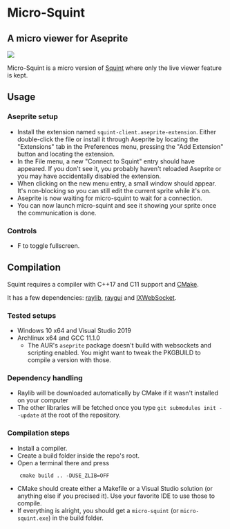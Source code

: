 # Micro-Squint
## A micro viewer for Aseprite

![](.meta/screenshot.png)

Micro-Squint is a micro version of [Squint][squint] where only the live viewer feature is kept.

## Usage

### Aseprite setup
- Install the extension named `squint-client.aseprite-extension`. Either double-click the file or install it through Aseprite by locating the "Extensions" tab in the Preferences menu, pressing the "Add Extension" button and locating the extension.
- In the File menu, a new "Connect to Squint" entry should have appeared. If you don't see it, you probably haven't reloaded Aseprite or you may have accidentally disabled the extension.
- When clicking on the new menu entry, a small window should appear. It's non-blocking so you can still edit the current sprite while it's on.
- Aseprite is now waiting for micro-squint to wait for a connection.
- You can now launch micro-squint and see it showing your sprite once the communication is done.

### Controls
- F to toggle fullscreen.

## Compilation

Squint requires a compiler with C++17 and C11 support and [CMake][cmake].

It has a few dependencies: [raylib], [raygui] and [IXWebSocket][ixwebsocket].

### Tested setups
- Windows 10 x64 and Visual Studio 2019
- Archlinux x64 and GCC 11.1.0
    - The AUR's `aseprite` package doesn't build with websockets and scripting enabled. You might want to tweak the PKGBUILD to compile a version with those.

### Dependency handling
- Raylib will be downloaded automatically by CMake if it wasn't installed on your computer
- The other libraries will be fetched once you type `git submodules init --update` at the root of the repository.

### Compilation steps
- Install a compiler.
- Create a build folder inside the repo's root.
- Open a terminal there and press
```shell
    cmake build .. -DUSE_ZLIB=OFF
```
- CMake should create either a Makefile or a Visual Studio solution (or anything else if you precised it). Use your favorite IDE to use those to compile.
- If everything is alright, you should get a `micro-squint` (or `micro-squint.exe`) in the build folder.


[squint]: https://eiyeron.itch.io/squint
[aseprite]: https://aseprite.org
[cmake]: https://cmake.org
[raylib]: https://raylib.com
[raygui]: https://github.com/raysan5/raygui
[ixwebsocket]: https://github.com/machinezone/IXWebSocket